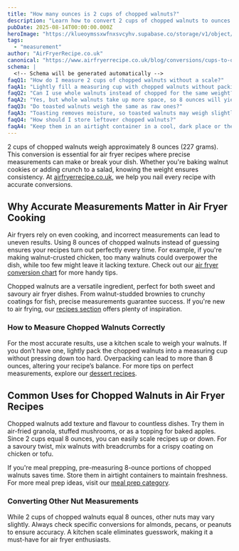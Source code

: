 ```yaml
---
title: "How many ounces is 2 cups of chopped walnuts?"
description: "Learn how to convert 2 cups of chopped walnuts to ounces for perfect air fryer recipes. Get accurate measurements every time!"
pubDate: 2025-08-14T00:00:00.000Z
heroImage: "https://klueoymssxwfnxsvcyhv.supabase.co/storage/v1/object/public/Shmucket/how-many-ounces-is-2-cups-of-chopped-walnuts.webp"
tags:
  - "measurement"
author: "AirFryerRecipe.co.uk"
canonical: "https://www.airfryerrecipe.co.uk/blog/conversions/cups-to-ounces/how-many-ounces-is-2-cups-of-chopped-walnuts"
schema: |
  <!-- Schema will be generated automatically -->
faqQ1: "How do I measure 2 cups of chopped walnuts without a scale?"
faqA1: "Lightly fill a measuring cup with chopped walnuts without packing them down. Level off the top with a knife for an accurate 2-cup measurement, which equals roughly 8 ounces."
faqQ2: "Can I use whole walnuts instead of chopped for the same weight?"
faqA2: "Yes, but whole walnuts take up more space, so 8 ounces will yield slightly less than 2 cups when chopped. For precision, chop first, then measure."
faqQ3: "Do toasted walnuts weigh the same as raw ones?"
faqA3: "Toasting removes moisture, so toasted walnuts may weigh slightly less per cup. For recipes requiring toasted nuts, measure after chopping and toasting."
faqQ4: "How should I store leftover chopped walnuts?"
faqA4: "Keep them in an airtight container in a cool, dark place or the fridge for up to a month. For longer storage, freeze them in 8-ounce portions."
---
```

<p>2 cups of chopped walnuts weigh approximately 8 ounces (227 grams). This conversion is essential for air fryer recipes where precise measurements can make or break your dish. Whether you're baking walnut cookies or adding crunch to a salad, knowing the weight ensures consistency. At <a href=https://www.airfryerrecipe.co.uk/>airfryerrecipe.co.uk</a>, we help you nail every recipe with accurate conversions.</p>  

<h2>Why Accurate Measurements Matter in Air Fryer Cooking</h2>  
<p>Air fryers rely on even cooking, and incorrect measurements can lead to uneven results. Using 8 ounces of chopped walnuts instead of guessing ensures your recipes turn out perfectly every time. For example, if you're making walnut-crusted chicken, too many walnuts could overpower the dish, while too few might leave it lacking texture. Check out our <a href=https://www.airfryerrecipe.co.uk/air-fryer-conversion-chart>air fryer conversion chart</a> for more handy tips.</p>  

<p>Chopped walnuts are a versatile ingredient, perfect for both sweet and savoury air fryer dishes. From walnut-studded brownies to crunchy coatings for fish, precise measurements guarantee success. If you're new to air frying, our <a href=https://www.airfryerrecipe.co.uk/recipes>recipes section</a> offers plenty of inspiration.</p>  

<h3>How to Measure Chopped Walnuts Correctly</h3>  
<p>For the most accurate results, use a kitchen scale to weigh your walnuts. If you don’t have one, lightly pack the chopped walnuts into a measuring cup without pressing down too hard. Overpacking can lead to more than 8 ounces, altering your recipe’s balance. For more tips on perfect measurements, explore our <a href=https://www.airfryerrecipe.co.uk/recipe-category/dessert>dessert recipes</a>.</p>  

<h2>Common Uses for Chopped Walnuts in Air Fryer Recipes</h2>  
<p>Chopped walnuts add texture and flavour to countless dishes. Try them in air-fried granola, stuffed mushrooms, or as a topping for baked apples. Since 2 cups equal 8 ounces, you can easily scale recipes up or down. For a savoury twist, mix walnuts with breadcrumbs for a crispy coating on chicken or tofu.</p>  

<p>If you're meal prepping, pre-measuring 8-ounce portions of chopped walnuts saves time. Store them in airtight containers to maintain freshness. For more meal prep ideas, visit our <a href=https://www.airfryerrecipe.co.uk/recipe-category/meal-prep>meal prep category</a>.</p>  

<h3>Converting Other Nut Measurements</h3>  
<p>While 2 cups of chopped walnuts equal 8 ounces, other nuts may vary slightly. Always check specific conversions for almonds, pecans, or peanuts to ensure accuracy. A kitchen scale eliminates guesswork, making it a must-have for air fryer enthusiasts.</p>
